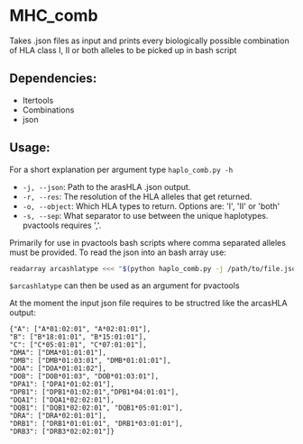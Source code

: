 # MHC_comb
Takes .json files as input and prints every biologically possible combination of HLA class I, II or both alleles to be picked up in bash script 

## Dependencies:
* Itertools
* Combinations
* json

## Usage:
For a short explanation per argument type `haplo_comb.py -h`

* `-j, --json`: Path to the arasHLA .json output.
* `-r, --res`: The resolution of the HLA alleles that get returned.
* `-o, --object`: Which HLA types to return. Options are: 'I', 'II' or 'both'
* `-s, --sep`: What separator to use between the unique haplotypes. pvactools requires ','.

Primarily for use in pvactools bash scripts where comma separated alleles must be provided. To read the json into an bash array  use:

```Bash
readarray arcashlatype <<< "$(python haplo_comb.py -j /path/to/file.json -r 2 -o both -s ',')"
```
`$arcashlatype` can then be used as an argument for pvactools

At the moment the input json file requires to be structred like the arcasHLA output:

```
{"A": ["A*01:02:01", "A*02:01:01"],
"B": ["B*18:01:01", "B*15:01:01"],
"C": ["C*05:01:01", "C*07:01:01"],
"DMA": ["DMA*01:01:01"],
"DMB": ["DMB*01:03:01", "DMB*01:01:01"],
"DOA": ["DOA*01:01:02"],
"DOB": ["DOB*01:03", "DOB*01:03:01"],
"DPA1": ["DPA1*01:02:01"],
"DPB1": ["DPB1*01:02:01","DPB1*04:01:01"],
"DQA1": ["DQA1*02:02:01"],
"DQB1": ["DQB1*02:02:01", "DQB1*05:01:01"],
"DRA": ["DRA*02:01:01"],
"DRB1": ["DRB1*01:01:01", "DRB1*03:01:01"],
"DRB3": ["DRB3*02:02:01"]}
```
